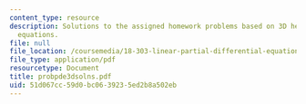 ```yaml
---
content_type: resource
description: Solutions to the assigned homework problems based on 3D heat and wave
  equations.
file: null
file_location: /coursemedia/18-303-linear-partial-differential-equations-fall-2006/51d067cc59d0bc0639235ed2b8a502eb_probpde3dsolns.pdf
file_type: application/pdf
resourcetype: Document
title: probpde3dsolns.pdf
uid: 51d067cc-59d0-bc06-3923-5ed2b8a502eb
---
```

